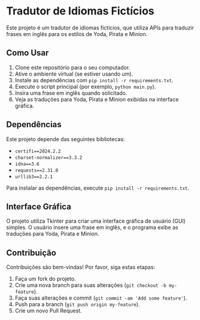 # Tradutor de Idiomas Fictícios

Este projeto é um tradutor de idiomas fictícios, que utiliza APIs para traduzir frases em inglês para os estilos de Yoda, Pirata e Minion.

## Como Usar

1. Clone este repositório para o seu computador.
2. Ative o ambiente virtual (se estiver usando um).
3. Instale as dependências com `pip install -r requirements.txt`.
4. Execute o script principal (por exemplo, `python main.py`).
5. Insira uma frase em inglês quando solicitado.
6. Veja as traduções para Yoda, Pirata e Minion exibidas na interface gráfica.

## Dependências

Este projeto depende das seguintes bibliotecas:

- `certifi==2024.2.2`
- `charset-normalizer==3.3.2`
- `idna==3.6`
- `requests==2.31.0`
- `urllib3==2.2.1`

Para instalar as dependências, execute `pip install -r requirements.txt`.

## Interface Gráfica

O projeto utiliza Tkinter para criar uma interface gráfica de usuário (GUI) simples. O usuário insere uma frase em inglês, e o programa exibe as traduções para Yoda, Pirata e Minion.

## Contribuição

Contribuições são bem-vindas! Por favor, siga estas etapas:

1. Faça um fork do projeto.
2. Crie uma nova branch para suas alterações (`git checkout -b my-feature`).
3. Faça suas alterações e commit (`git commit -am 'Add some feature'`).
4. Push para a branch (`git push origin my-feature`).
5. Crie um novo Pull Request.

